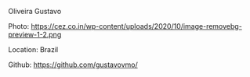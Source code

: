Oliveira Gustavo

Photo: https://cez.co.in/wp-content/uploads/2020/10/image-removebg-preview-1-2.png

Location: Brazil

Github: https://github.com/gustavovmo/
